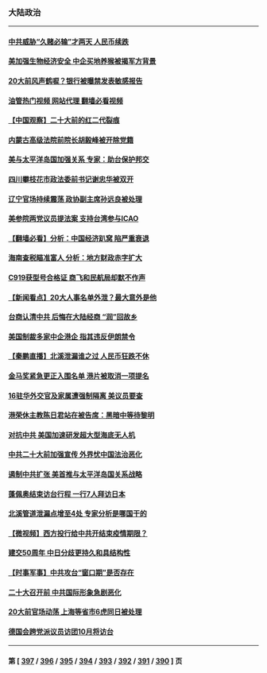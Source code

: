 ### 大陆政治
---
#### [中共威胁“久赌必输”才两天 人民币续跌](../../pages/ncid277/n13836354.md?10010445) 
#### [美加强生物经济安全 中企买地养猴被揭军方背景](../../pages/ncid277/n13836141.md?10010445) 
#### [20大前风声鹤唳？银行被曝禁发表敏感报告](../../pages/ncid277/n13836336.md?10010445) 
#### [油管热门视频 网站代理 翻墙必看视频](http://209.222.30.114:81/youtube.html?10010445)
#### [【中国观察】二十大前的红二代裂痕](../../pages/ncid277/n13836118.md?10010445) 
#### [内蒙古高级法院前院长胡毅峰被开除党籍](../../pages/ncid277/n13836147.md?10010445) 
#### [美与太平洋岛国加强关系 专家：助台保护邦交](../../pages/ncid277/n13836095.md?10010445) 
#### [四川攀枝花市政法委前书记谢忠华被双开](../../pages/ncid277/n13836111.md?10010445) 
#### [辽宁官场持续震荡 政协副主席孙远良被处理](../../pages/ncid277/n13836012.md?10010445) 
#### [美参院两党议员提法案 支持台湾参与ICAO](../../pages/ncid277/n13835959.md?10010445) 
#### [【翻墙必看】分析：中国经济趴窝 陷严重衰退](../../pages/ncid277/n13836011.md?10010445) 
#### [海南查税瞄准富人 分析：地方财政赤字扩大](../../pages/ncid277/n13835957.md?10010445) 
#### [C919获型号合格证 商飞和民航局却默不作声](../../pages/ncid277/n13835733.md?10010445) 
#### [【新闻看点】20大人事名单外泄？最大意外是他](../../pages/ncid277/n13835496.md?10010445) 
#### [台商认清中共 后悔在大陆经商 “润”回故乡](../../pages/ncid277/n13835758.md?10010445) 
#### [美国制裁多家中企港企 指其违反伊朗禁令](../../pages/ncid277/n13835673.md?10010445) 
#### [【秦鹏直播】北溪泄漏谁之过 人民币狂跌不休](../../pages/ncid277/n13835698.md?10010445) 
#### [金马奖紧急更正入围名单 港片被取消一项提名](../../pages/ncid277/n13835650.md?10010445) 
#### [16驻华外交官及家属遭强制隔离 美议员要查](../../pages/ncid277/n13835668.md?10010445) 
#### [港荣休主教陈日君站在被告席：黑暗中等待黎明](../../pages/ncid277/n13835640.md?10010445) 
#### [对抗中共 美国加速研发超大型海底无人机](../../pages/ncid277/n13835644.md?10010445) 
#### [中共二十大前加强宣传 外界忧中国法治恶化](../../pages/ncid277/n13835637.md?10010445) 
#### [遏制中共扩张 美首推与太平洋岛国关系战略](../../pages/ncid277/n13835479.md?10010445) 
#### [蓬佩奥结束访台行程 一行7人拜访日本](../../pages/ncid277/n13835377.md?10010445) 
#### [北溪管道泄漏点增至4处 专家分析是哪国干的](../../pages/ncid277/n13835543.md?10010445) 
#### [【微视频】西方投行给中共开结束疫情期限？](../../pages/ncid277/n13834827.md?10010445) 
#### [建交50周年 中日分歧更持久和具结构性](../../pages/ncid277/n13835405.md?10010445) 
#### [【时事军事】中共攻台“窗口期”是否存在](../../pages/ncid277/n13835095.md?10010445) 
#### [二十大召开前 中共国际形象急剧恶化](../../pages/ncid277/n13835240.md?10010445) 
#### [20大前官场动荡 上海等省市6虎同日被处理](../../pages/ncid277/n13835196.md?10010445) 
#### [德国会跨党派议员访团10月将访台](../../pages/ncid277/n13835245.md?10010445) 

---
#### 第 [ [397](./397.md?10010445) / [396](./396.md?10010445) / [395](./395.md?10010445) / [394](./394.md?10010445) / [393](./393.md?10010445) / [392](./392.md?10010445) / [391](./391.md?10010445) / [390](./390.md?10010445) ] 页

